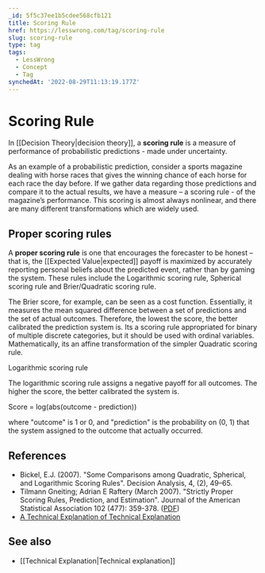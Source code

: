 ```yaml
---
_id: 5f5c37ee1b5cdee568cfb121
title: Scoring Rule
href: https://lesswrong.com/tag/scoring-rule
slug: scoring-rule
type: tag
tags:
  - LessWrong
  - Concept
  - Tag
synchedAt: '2022-08-29T11:13:19.177Z'
---
```

# Scoring Rule

In [[Decision Theory|decision theory]], a **scoring rule** is a measure of performance of probabilistic predictions - made under uncertainty.

As an example of a probabilistic prediction, consider a sports magazine dealing with horse races that gives the winning chance of each horse for each race the day before. If we gather data regarding those predictions and compare it to the actual results, we have a measure – a scoring rule - of the magazine’s performance. This scoring is almost always nonlinear, and there are many different transformations which are widely used.

## Proper scoring rules

A **proper scoring rule** is one that encourages the forecaster to be honest – that is, the [[Expected Value|expected]] payoff is maximized by accurately reporting personal beliefs about the predicted event, rather than by gaming the system. These rules include the Logarithmic scoring rule, Spherical scoring rule and Brier/Quadratic scoring rule.

The Brier score, for example, can be seen as a cost function. Essentially, it measures the mean squared difference between a set of predictions and the set of actual outcomes. Therefore, the lowest the score, the better calibrated the prediction system is. Its a scoring rule appropriated for binary of multiple discrete categories, but it should be used with ordinal variables. Mathematically, its an affine transformation of the simpler Quadratic scoring rule.

Logarithmic scoring rule

The logarithmic scoring rule assigns a negative payoff for all outcomes. The higher the score, the better calibrated the system is.

Score = log(abs(outcome - prediction))

where "outcome" is 1 or 0, and "prediction" is the probability on (0, 1) that the system assigned to the outcome that actually occurred.

## References

- Bickel, E.J. (2007). "Some Comparisons among Quadratic, Spherical, and Logarithmic Scoring Rules". Decision Analysis, 4, (2), 49–65.
- Tilmann Gneiting; Adrian E Raftery (March 2007). "Strictly Proper Scoring Rules, Prediction, and Estimation". Journal of the American Statistical Association 102 (477): 359-378. ([PDF](http://www.stat.washington.edu/raftery/Research/PDF/Gneiting2007jasa.pdf))
- [A Technical Explanation of Technical Explanation](http://yudkowsky.net/rational/technical)

## See also

- [[Technical Explanation|Technical explanation]]